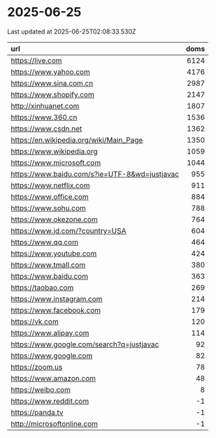 # 2025-06-25

<!-- BEGIN -->
Last updated at 2025-06-25T02:08:33.530Z

url | doms
:- | -:
https://live.com | 6124
https://www.yahoo.com | 4176
https://www.sina.com.cn | 2987
https://www.shopify.com | 2147
http://xinhuanet.com | 1807
https://www.360.cn | 1536
https://www.csdn.net | 1362
https://en.wikipedia.org/wiki/Main_Page | 1350
https://www.wikipedia.org | 1059
https://www.microsoft.com | 1044
https://www.baidu.com/s?ie=UTF-8&wd=justjavac | 955
https://www.netflix.com | 911
https://www.office.com | 884
https://www.sohu.com | 788
https://www.okezone.com | 764
https://www.jd.com/?country=USA | 604
https://www.qq.com | 464
https://www.youtube.com | 424
https://www.tmall.com | 380
https://www.baidu.com | 363
https://taobao.com | 269
https://www.instagram.com | 214
https://www.facebook.com | 179
https://vk.com | 120
https://www.alipay.com | 114
https://www.google.com/search?q=justjavac | 92
https://www.google.com | 82
https://zoom.us | 78
https://www.amazon.com | 48
https://weibo.com | 8
https://www.reddit.com | -1
https://panda.tv | -1
http://microsoftonline.com | -1
<!-- END -->
